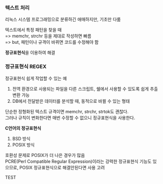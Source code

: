 ### 텍스트 처리

리눅스 시스템 프로그래밍으로 분류하긴 애매하지만, 기초만 다룸


텍스트에서 특정 패턴을 찾을 때  
=> memchr, strchr 등을 제대로 작성하면 빠름  
=> but, 패턴이나 규격이 바뀌면 코드를 수정해야 함  

**정규표현식**을 이용하여 해결  

### 정규표현식 REGEX  

정규표현식 쉽게 작업할 수 있는 예  
1. 전역 환경으로 사용되는 파일을 다른 스크립트, 쉘에서 사용할 수 있도록 쉽게 추출 변환 가능
2. DB에서 전달받은 데이터를 분석할 때, 동적으로 바뀔 수 있는 형태  

단순한 정형화된 텍스트 규격이면 memchr, strchr, strtok도 괜찮다.  
그러나 규칙이 변화한다면 매번 수정할 수 없으니 정규표현식을 사용한다.  

**C언어의 정규표현식**  
1. BSD 방식
2. POSIX 방식

호환성 문제로 POSIX가  더 나은 경우가 많음  
PCRE(Perl Compatible Regular Expression)이라는 강력한 정규표현식 기능도 있으므로, POSIX 정규표현식으로 해결안된다면 사용 고려  

TEST
